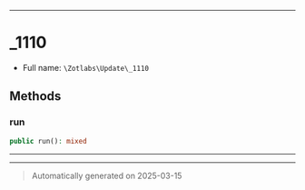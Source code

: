 ***

# _1110





* Full name: `\Zotlabs\Update\_1110`




## Methods


### run



```php
public run(): mixed
```












***


***
> Automatically generated on 2025-03-15
